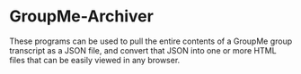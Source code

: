 # GroupMe-Archiver
These programs can be used to pull the entire contents of a GroupMe group transcript as a JSON file, and convert that JSON into one or more HTML files that can be easily viewed in any browser.
